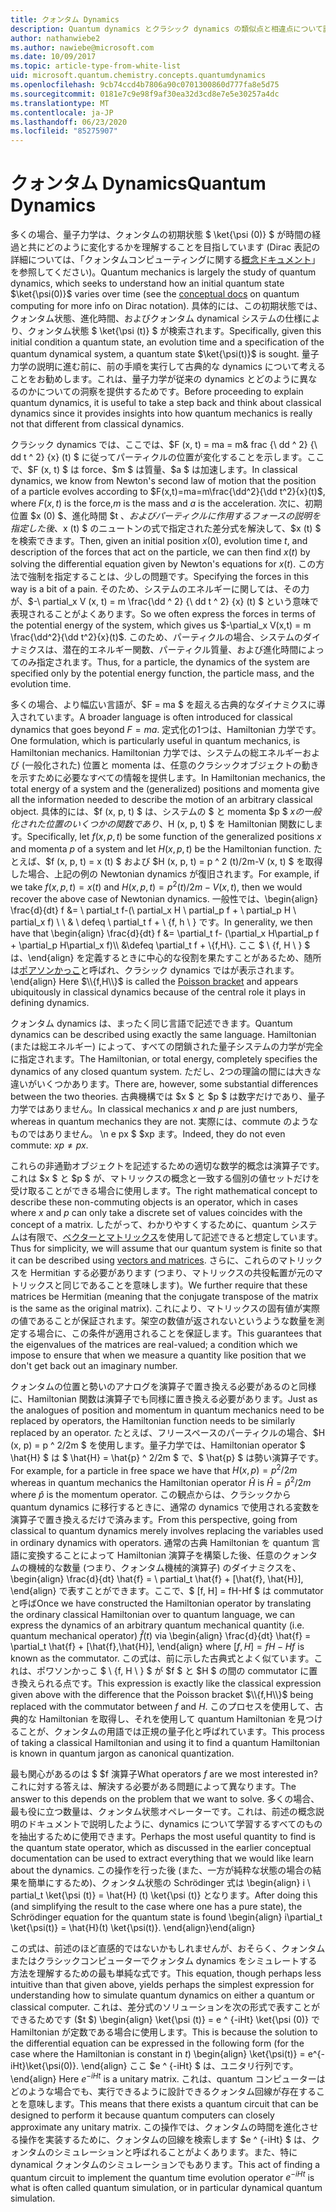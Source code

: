 ```yaml
---
title: クォンタム Dynamics
description: Quantum dynamics とクラシック dynamics の類似点と相違点について説明します。
author: nathanwiebe2
ms.author: nawiebe@microsoft.com
ms.date: 10/09/2017
ms.topic: article-type-from-white-list
uid: microsoft.quantum.chemistry.concepts.quantumdynamics
ms.openlocfilehash: 9cb74ccd4b7806a90c0701300860d777fa8e5d75
ms.sourcegitcommit: 0181e7c9e98f9af30ea32d3cd8e7e5e30257a4dc
ms.translationtype: MT
ms.contentlocale: ja-JP
ms.lasthandoff: 06/23/2020
ms.locfileid: "85275907"
---
```

# <a name="quantum-dynamics"></a><span data-ttu-id="0eb2f-103">クォンタム Dynamics</span><span class="sxs-lookup"><span data-stu-id="0eb2f-103">Quantum Dynamics</span></span>

<span data-ttu-id="0eb2f-104">多くの場合、量子力学は、クォンタムの初期状態 $ \ket{\psi (0)} $ が時間の経過と共にどのように変化するかを理解することを目指しています (Dirac 表記の詳細については、「クォンタムコンピューティングに関する[概念ドキュメント](xref:microsoft.quantum.concepts.dirac)」を参照してください)。</span><span class="sxs-lookup"><span data-stu-id="0eb2f-104">Quantum mechanics is largely the study of quantum dynamics, which seeks to understand how an initial quantum state $\ket{\psi(0)}$ varies over time (see the [conceptual docs](xref:microsoft.quantum.concepts.dirac) on quantum computing for more info on Dirac notation).</span></span>
<span data-ttu-id="0eb2f-105">具体的には、この初期状態では、クォンタム状態、進化時間、およびクォンタム dynamical システムの仕様により、クォンタム状態 $ \ket{\psi (t)} $ が検索されます。</span><span class="sxs-lookup"><span data-stu-id="0eb2f-105">Specifically, given this initial condition a quantum state, an evolution time and a specification of the quantum dynamical system, a quantum state $\ket{\psi(t)}$ is sought.</span></span>
<span data-ttu-id="0eb2f-106">量子力学の説明に進む前に、前の手順を実行して古典的な dynamics について考えることをお勧めします。これは、量子力学が従来の dynamics とどのように異なるのかについての洞察を提供するためです。</span><span class="sxs-lookup"><span data-stu-id="0eb2f-106">Before proceeding to explain quantum dynamics, it is useful to take a step back and think about classical dynamics since it provides insights into how quantum mechanics is really not that different from classical dynamics.</span></span>

<span data-ttu-id="0eb2f-107">クラシック dynamics では、ここでは、$F (x, t) = ma = m& frac {\ dd ^ 2} {\ dd t ^ 2} {x} (t) $ に従ってパーティクルの位置が変化することを示します。ここで、$F (x, t) $ は force、$m $ は質量、$a $ は加速します。</span><span class="sxs-lookup"><span data-stu-id="0eb2f-107">In classical dynamics, we know from Newton's second law of motion that the position of a particle evolves according to $F(x,t)=ma=m\frac{\dd^2}{\dd t^2}{x}(t)$, where $F(x,t)$ is the force,$m$ is the mass and $a$ is the acceleration.</span></span>
<span data-ttu-id="0eb2f-108">次に、初期位置 $x (0) $、進化時間 $t $、およびパーティクルに作用するフォースの説明を指定した後、$x (t) $ のニュートンの式で指定された差分式を解決して、$x (t) $ を検索できます。</span><span class="sxs-lookup"><span data-stu-id="0eb2f-108">Then, given an initial position $x(0)$, evolution time $t$, and description of the forces that act on the particle, we can then find $x(t)$ by solving the differential equation given by Newton's equations for $x(t)$.</span></span>
<span data-ttu-id="0eb2f-109">この方法で強制を指定することは、少しの問題です。</span><span class="sxs-lookup"><span data-stu-id="0eb2f-109">Specifying the forces in this way is a bit of a pain.</span></span>
<span data-ttu-id="0eb2f-110">そのため、システムのエネルギーに関しては、その力が、$-\ partial_x V (x, t) = m \frac{\dd ^ 2} {\ dd t ^ 2} {x} (t) $ という意味で表現されることがよくあります。</span><span class="sxs-lookup"><span data-stu-id="0eb2f-110">So we often express the forces in terms of the potential energy of the system, which gives us $-\partial_x V(x,t) = m \frac{\dd^2}{\dd t^2}{x}(t)$.</span></span>
<span data-ttu-id="0eb2f-111">このため、パーティクルの場合、システムのダイナミクスは、潜在的エネルギー関数、パーティクル質量、および進化時間によってのみ指定されます。</span><span class="sxs-lookup"><span data-stu-id="0eb2f-111">Thus, for a particle, the dynamics of the system are specified only by the potential energy function, the particle mass, and the evolution time.</span></span>

<span data-ttu-id="0eb2f-112">多くの場合、より幅広い言語が、$F = ma $ を超える古典的なダイナミクスに導入されています。</span><span class="sxs-lookup"><span data-stu-id="0eb2f-112">A broader language is often introduced for classical dynamics that goes beyond $F=ma$.</span></span>
<span data-ttu-id="0eb2f-113">定式化の1つは、Hamiltonian 力学です。</span><span class="sxs-lookup"><span data-stu-id="0eb2f-113">One formulation, which is particularly useful in quantum mechanics, is Hamiltonian mechanics.</span></span>
<span data-ttu-id="0eb2f-114">Hamiltonian 力学では、システムの総エネルギーおよび (一般化された) 位置と momenta は、任意のクラシックオブジェクトの動きを示すために必要なすべての情報を提供します。</span><span class="sxs-lookup"><span data-stu-id="0eb2f-114">In Hamiltonian mechanics, the total energy of a system and the (generalized) positions and momenta give all the information needed to describe the motion of an arbitrary classical object.</span></span>
<span data-ttu-id="0eb2f-115">具体的には、$f (x, p, t) $ は、システムの $ と momenta $p $ $x の一般化された位置のいくつかの関数であり、$H (x, p, t) $ を Hamiltonian 関数にします。</span><span class="sxs-lookup"><span data-stu-id="0eb2f-115">Specifically, let $f(x,p,t)$ be some function of the generalized positions $x$ and momenta $p$ of a system and let $H(x,p,t)$ be the Hamiltonian function.</span></span>
<span data-ttu-id="0eb2f-116">たとえば、$f (x, p, t) = x (t) $ および $H (x, p, t) = p ^ 2 (t)/2m-V (x, t) $ を取得した場合、上記の例の Newtonian dynamics が復旧されます。</span><span class="sxs-lookup"><span data-stu-id="0eb2f-116">For example, if we take $f(x,p,t)= x(t)$ and $H(x,p,t)=p^2(t)/2m - V(x,t)$, then we would recover the above case of Newtonian dynamics.</span></span>
<span data-ttu-id="0eb2f-117">一般性では、\begin{align} \frac{d}{dt} f &= \ partial_t f-(\ partial_x H \ partial_p f + \ partial_p H \ partial_x f) \\ \\ & \ defeq \ partial_t f + \\ {f, h \\ } です。</span><span class="sxs-lookup"><span data-stu-id="0eb2f-117">In generality, we then have that \begin{align} \frac{d}{dt} f &= \partial_t f- (\partial_x H\partial_p f + \partial_p H\partial_x f)\\\\ &\defeq \partial_t f + \\{f,H\\}.</span></span>
<span data-ttu-id="0eb2f-118">ここ $ \\ {f, H \\ } $ は、\end{align} を定義するときに中心的な役割を果たすことがあるため、随所は[ポアソンかっこ](https://en.wikipedia.org/wiki/Poisson_bracket)と呼ばれ、クラシック dynamics ではが表示されます。</span><span class="sxs-lookup"><span data-stu-id="0eb2f-118">\end{align} Here $\\{f,H\\}$ is called the [Poisson bracket](https://en.wikipedia.org/wiki/Poisson_bracket) and appears ubiquitously in classical dynamics because of the central role it plays in defining dynamics.</span></span>

<span data-ttu-id="0eb2f-119">クォンタム dynamics は、まったく同じ言語で記述できます。</span><span class="sxs-lookup"><span data-stu-id="0eb2f-119">Quantum dynamics can be described using exactly the same language.</span></span>
<span data-ttu-id="0eb2f-120">Hamiltonian (または総エネルギー) によって、すべての閉鎖された量子システムの力学が完全に指定されます。</span><span class="sxs-lookup"><span data-stu-id="0eb2f-120">The Hamiltonian, or total energy, completely specifies the dynamics of any closed quantum system.</span></span>
<span data-ttu-id="0eb2f-121">ただし、2つの理論の間には大きな違いがいくつかあります。</span><span class="sxs-lookup"><span data-stu-id="0eb2f-121">There are, however, some substantial differences between the two theories.</span></span>
<span data-ttu-id="0eb2f-122">古典機構では $x $ と $p $ は数字だけであり、量子力学ではありません。</span><span class="sxs-lookup"><span data-stu-id="0eb2f-122">In classical mechanics $x$ and $p$ are just numbers, whereas in quantum mechanics they are not.</span></span>
<span data-ttu-id="0eb2f-123">実際には、commute のようなものではありません。 \n e px $ $xp ます。</span><span class="sxs-lookup"><span data-stu-id="0eb2f-123">Indeed, they do not even commute: $xp \ne px$.</span></span>

<span data-ttu-id="0eb2f-124">これらの非通勤オブジェクトを記述するための適切な数学的概念は演算子です。これは $x $ と $p $ が、マトリックスの概念と一致する個別の値セットだけを受け取ることができる場合に使用します。</span><span class="sxs-lookup"><span data-stu-id="0eb2f-124">The right mathematical concept to describe these non-commuting objects is an operator, which in cases where $x$ and $p$ can only take a discrete set of values coincides with the concept of a matrix.</span></span>
<span data-ttu-id="0eb2f-125">したがって、わかりやすくするために、quantum システムは有限で、[ベクターとマトリックス](xref:microsoft.quantum.concepts.vectors)を使用して記述できると想定しています。</span><span class="sxs-lookup"><span data-stu-id="0eb2f-125">Thus for simplicity, we will assume that our quantum system is finite so that it can be described using [vectors and matrices](xref:microsoft.quantum.concepts.vectors).</span></span>
<span data-ttu-id="0eb2f-126">さらに、これらのマトリックスを Hermitian する必要があります (つまり、マトリックスの共役転置が元のマトリックスと同じであることを意味します)。</span><span class="sxs-lookup"><span data-stu-id="0eb2f-126">We further require that these matrices be Hermitian (meaning that the conjugate transpose of the matrix is the same as the original matrix).</span></span>
<span data-ttu-id="0eb2f-127">これにより、マトリックスの固有値が実際の値であることが保証されます。架空の数値が返されないというような数量を測定する場合に、この条件が適用されることを保証します。</span><span class="sxs-lookup"><span data-stu-id="0eb2f-127">This guarantees that the eigenvalues of the matrices are real-valued; a condition which we impose to ensure that when we measure a quantity like position that we don't get back out an imaginary number.</span></span>

<span data-ttu-id="0eb2f-128">クォンタムの位置と勢いのアナログを演算子で置き換える必要があるのと同様に、Hamiltonian 関数は演算子でも同様に置き換える必要があります。</span><span class="sxs-lookup"><span data-stu-id="0eb2f-128">Just as the analogues of position and momentum in quantum mechanics need to be replaced by operators, the Hamiltonian function needs to be similarly replaced by an operator.</span></span>
<span data-ttu-id="0eb2f-129">たとえば、フリースペースのパーティクルの場合、$H (x, p) = p ^ 2/2m $ を使用します。量子力学では、Hamiltonian operator $ \hat{H} $ は $ \hat{H} = \hat{p} ^ 2/2m $ で、$ \hat{p} $ は勢い演算子です。</span><span class="sxs-lookup"><span data-stu-id="0eb2f-129">For example, for a particle in free space we have that $H(x,p) = p^2/2m$ whereas in quantum mechanics the Hamiltonian operator $\hat{H}$ is $\hat{H}= \hat{p}^2/2m$ where $\hat{p}$ is the momentum operator.</span></span>
<span data-ttu-id="0eb2f-130">この観点からは、クラシックから quantum dynamics に移行するときに、通常の dynamics で使用される変数を演算子で置き換えるだけで済みます。</span><span class="sxs-lookup"><span data-stu-id="0eb2f-130">From this perspective, going from classical to quantum dynamics merely involves replacing the variables used in ordinary dynamics with operators.</span></span>
<span data-ttu-id="0eb2f-131">通常の古典 Hamiltonian を quantum 言語に変換することによって Hamiltonian 演算子を構築した後、任意のクォンタムの機械的な数量 (つまり、クォンタム機械的演算子) のダイナミクスを、\begin{align} \frac{d}{dt} \hat{f} = \ partial_t \hat{f} + [\hat{f}, \hat{H}], \end{align} で表すことができます。ここで、$ [f, H] = fH-Hf $ は commutator と呼ば</span><span class="sxs-lookup"><span data-stu-id="0eb2f-131">Once we have constructed the Hamiltonian operator by translating the ordinary classical Hamiltonian over to quantum language, we can express the dynamics of an arbitrary quantum mechanical quantity (i.e. quantum mechanical operator) $\hat{f}(t)$ via \begin{align} \frac{d}{dt} \hat{f} = \partial_t \hat{f} + [\hat{f},\hat{H}], \end{align} where $[f,H] = fH -Hf$ is known as the commutator.</span></span>
<span data-ttu-id="0eb2f-132">この式は、前に示した古典式とよく似ています。これは、ポワソンかっこ $ \\ {f, H \\ } $ が $f $ と $H $ の間の commutator に置き換えられる点です。</span><span class="sxs-lookup"><span data-stu-id="0eb2f-132">This expression is exactly like the classical expression given above with the difference that the Poisson bracket $\\{f,H\\}$ being replaced with the commutator between $f$ and $H$.</span></span>
<span data-ttu-id="0eb2f-133">このプロセスを使用して、古典的な Hamiltonian を取得し、それを使用して quantum Hamiltonian を見つけることが、クォンタムの用語では正規の量子化と呼ばれています。</span><span class="sxs-lookup"><span data-stu-id="0eb2f-133">This process of taking a classical Hamiltonian and using it to find a quantum Hamiltonian is known in quantum jargon as canonical quantization.</span></span>

<span data-ttu-id="0eb2f-134">最も関心があるのは $ $f 演算子</span><span class="sxs-lookup"><span data-stu-id="0eb2f-134">What operators $f$ are we most interested in?</span></span>  <span data-ttu-id="0eb2f-135">これに対する答えは、解決する必要がある問題によって異なります。</span><span class="sxs-lookup"><span data-stu-id="0eb2f-135">The answer to this depends on the problem that we want to solve.</span></span>
<span data-ttu-id="0eb2f-136">多くの場合、最も役に立つ数量は、クォンタム状態オペレーターです。これは、前述の概念説明のドキュメントで説明したように、dynamics について学習するすべてのものを抽出するために使用できます。</span><span class="sxs-lookup"><span data-stu-id="0eb2f-136">Perhaps the most useful quantity to find is the quantum state operator, which as discussed in the earlier conceptual documentation can be used to extract everything that we would like learn about the dynamics.</span></span>
<span data-ttu-id="0eb2f-137">この操作を行った後 (また、一方が純粋な状態の場合の結果を簡単にするため)、クォンタム状態の Schrödinger 式は \begin{align} i \ partial_t \ket{\psi (t)} = \hat{H} (t) \ket{\psi (t)} となります。</span><span class="sxs-lookup"><span data-stu-id="0eb2f-137">After doing this (and simplifying the result to the case where one has a pure state), the Schrödinger equation for the quantum state is found \begin{align} i\partial_t \ket{\psi(t)} = \hat{H}(t) \ket{\psi(t)}.</span></span>
<span data-ttu-id="0eb2f-138">\end{align}</span><span class="sxs-lookup"><span data-stu-id="0eb2f-138">\end{align}</span></span>

<span data-ttu-id="0eb2f-139">この式は、前述のほど直感的ではないかもしれませんが、おそらく、クォンタムまたはクラシックコンピューターでクォンタム dynamics をシミュレートする方法を理解するための最も単純な式です。</span><span class="sxs-lookup"><span data-stu-id="0eb2f-139">This equation, though perhaps less intuitive than that given above, yields perhaps the simplest expression for understanding how to simulate quantum dynamics on either a quantum or classical computer.</span></span>
<span data-ttu-id="0eb2f-140">これは、差分式のソリューションを次の形式で表すことができるためです ($t $) \begin{align} \ket{\psi (t)} = e ^ {-iHt} \ket{\psi (0)} で Hamiltonian が定数である場合に使用します。</span><span class="sxs-lookup"><span data-stu-id="0eb2f-140">This is because the solution to the differential equation can be expressed in the following form (for the case where the Hamiltonian is constant in $t$) \begin{align} \ket{\psi(t)} = e^{-iHt}\ket{\psi(0)}.</span></span>
<span data-ttu-id="0eb2f-141">\end{align} ここ $e ^ {-iHt} $ は、ユニタリ行列です。</span><span class="sxs-lookup"><span data-stu-id="0eb2f-141">\end{align} Here $e^{-iHt}$ is a unitary matrix.</span></span>
<span data-ttu-id="0eb2f-142">これは、quantum コンピューターはどのような場合でも、実行できるように設計できるクォンタム回線が存在することを意味します。</span><span class="sxs-lookup"><span data-stu-id="0eb2f-142">This means that there exists a quantum circuit that can be designed to perform it because quantum computers can closely approximate any unitary matrix.</span></span>
<span data-ttu-id="0eb2f-143">この操作では、クォンタムの時間を進化させる操作を実装するために、クォンタムの回線を検索します $e ^ {-iHt} $ は、クォンタムのシミュレーションと呼ばれることがよくあります。また、特に dynamical クォンタムのシミュレーションでもあります。</span><span class="sxs-lookup"><span data-stu-id="0eb2f-143">This act of finding a quantum circuit to implement the quantum time evolution operator $e^{-iHt}$ is what is often called quantum simulation, or in particular dynamical quantum simulation.</span></span>
